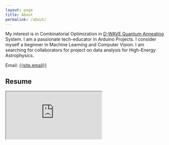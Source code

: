 ```yaml
---
layout: page
title: About
permalink: /about/
---
```

<p>
My interest is in Combinatorial Optimization in  <a href="https://www.dwavesys.com/" target="_blank">D-WAVE Quantum Annealing</a> System. I am a passionate tech-educator in Arduino Projects. I consider myself a beginner in Machine Learning and Computer Vision. I am searching for collaborators for project on data analysis for High-Energy Astrophysics. 
</p>


Email: <a href="mailto:{{site.email}}?Subject=From Blog Site:">{{site.email}}</a>


## Resume
<iframe src="https://www.hariramkrishna.github.io/CV_HRKG.pdf/"></iframe>
